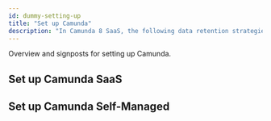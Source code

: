 ```yaml
---
id: dummy-setting-up
title: "Set up Camunda"
description: "In Camunda 8 SaaS, the following data retention strategies are implemented. This is necessary as the amount of data can grow significantly over time."
---
```


Overview and signposts for setting up Camunda.

## Set up Camunda SaaS

## Set up Camunda Self-Managed
